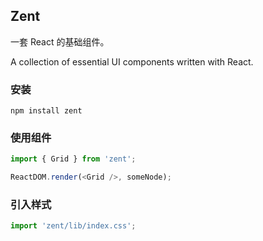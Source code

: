 ## Zent

一套 React 的基础组件。

A collection of essential UI components written with React.

### 安装

```shell
npm install zent
```

### 使用组件

```js
import { Grid } from 'zent';

ReactDOM.render(<Grid />, someNode);
```

### 引入样式

```js
import 'zent/lib/index.css';
```
